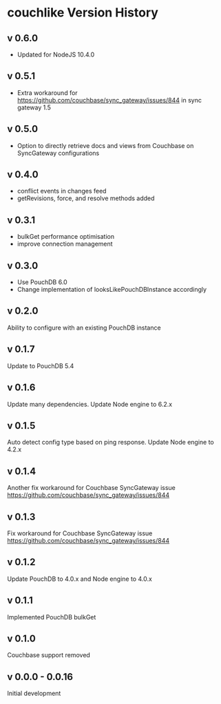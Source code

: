 couchlike Version History
================================

v 0.6.0
---------------

* Updated for NodeJS 10.4.0

v 0.5.1
---------------

* Extra workaround for https://github.com/couchbase/sync_gateway/issues/844 in sync gateway 1.5

v 0.5.0
---------------

* Option to directly retrieve docs and views from Couchbase on SyncGateway configurations

v 0.4.0
---------------

* conflict events in changes feed
* getRevisions, force, and resolve methods added

v 0.3.1
---------------

* bulkGet performance optimisation
* improve connection management

v 0.3.0
---------------

* Use PouchDB 6.0
* Change implementation of looksLikePouchDBInstance accordingly

v 0.2.0
---------------

Ability to configure with an existing PouchDB instance

v 0.1.7
---------------

Update to PouchDB 5.4

v 0.1.6
---------------

Update many dependencies.
Update Node engine to 6.2.x

v 0.1.5
---------------

Auto detect config type based on ping response.
Update Node engine to 4.2.x

v 0.1.4
---------------

Another fix workaround for Couchbase SyncGateway issue https://github.com/couchbase/sync_gateway/issues/844

v 0.1.3
---------------

Fix workaround for Couchbase SyncGateway issue https://github.com/couchbase/sync_gateway/issues/844

v 0.1.2
---------------

Update PouchDB to 4.0.x and Node engine to 4.0.x

v 0.1.1
---------------

Implemented PouchDB bulkGet

v 0.1.0
---------------

Couchbase support removed

v 0.0.0 - 0.0.16
---------------

Initial development
